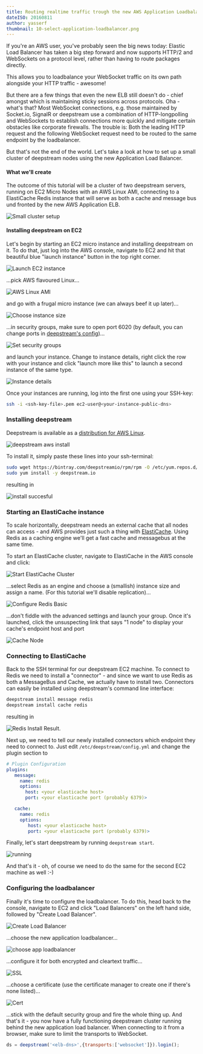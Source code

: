 ```yaml
---
title: Routing realtime traffic trough the new AWS Application Loadbalancer
dateISO: 20160811
author: yasserf
thumbnail: 10-select-application-loadbalancer.png
---
```

If you're an AWS user, you've probably seen the big news today: Elastic Load Balancer has taken a big step forward and now supports HTTP/2 and WebSockets on a protocol level, rather than having to route packages directly.

This allows you to loadbalance your WebSocket traffic on its own path alongside your HTTP traffic - awesome!

But there are a few things that even the new ELB still doesn't do - chief amongst which is maintaining sticky sessions across protocols. 
Oha - what's that? Most WebSocket connections, e.g. those maintained by Socket.io, SignalR or deepstream use a combination of HTTP-longpolling and WebSockets to establish connections more quickly and mitigate certain obstacles like corporate firewalls. The trouble is: Both the leading HTTP request and the following WebSocket request need to be routed to the same endpoint by the loadbalancer.

But that's not the end of the world. Let's take a look at how to set up a small cluster of deepstream nodes using the new Application Load Balancer.

#### What we'll create

The outcome of this tutorial will be a cluster of two deepstream servers, running on EC2 Micro Nodes with an AWS Linux AMI, connecting to a ElastiCache Redis instance that will serve as both a cache and message bus und fronted by the new AWS Application ELB.

![Small cluster setup](setup.png)

#### Installing deepstream on EC2
Let's begin by starting an EC2 micro instance and installing deepstream on it. To do that, just log into the AWS console, navigate to EC2 and hit that beautiful blue "launch instance" button in the top right corner.

![Launch EC2 instance](01-launch-instance.png)

...pick AWS flavoured Linux...

![AWS Linux AMI](02-aws-image.png)

and go with a frugal micro instance (we can always beef it up later)...

![Choose instance size](03-micro-instance.png)

...in security groups, make sure to open port 6020 (by default, you can change ports in [deepstream's config](/docs/server/configuration/#port))...

![Set security groups](035-security-group.png)

and launch your instance. Change to instance details, right click the row with your instance and click "launch more like this" to launch a second instance of the same type.

![Instance details](05-instance-details.png)

Once your instances are running, log into the first one using your SSH-key:

```bash
ssh -i <ssh-key-file>.pem ec2-user@<your-instance-public-dns>
```

### Installing deepstream
Deepstream is available as a [distribution for AWS Linux](/install/aws-linux/). 

![deepstream aws install](06-deepstream-aws-install.png)

To install it, simply paste these lines into your ssh-terminal:

```bash
sudo wget https://bintray.com/deepstreamio/rpm/rpm -O /etc/yum.repos.d/bintray-deepstreamio-rpm.repo
sudo yum install -y deepstream.io
```

resulting in

![install succesful](07-install-successful.png)

### Starting an ElastiCache instance
To scale horizontally, deepstream needs an external cache that all nodes can access - and AWS provides just such a thing with [ElastiCache](https://aws.amazon.com/de/elasticache/). Using Redis as a caching engine we'll get a fast cache and messagebus at the same time.

To start an ElastiCache cluster, navigate to ElastiCache in the AWS console and click:

![Start ElastiCache Cluster](elc-01.png)

...select Redis as an engine and choose a (smallish) instance size and assign a name. (For this tutorial we'll disable replication)...

![Configure Redis Basic](elc-02.png)

...don't fiddle with the advanced settings and launch your group. Once it's launched, click the unsuspecting link that says "1 node" to display your cache's endpoint host and port

![Cache Node](elc-04.png)

### Connecting to ElastiCache

Back to the SSH terminal for our deepstream EC2 machine. To connect to Redis we need to install a "connector" - and since we want to use Redis as both a MessageBus and Cache, we actually have to install two. Connectors can easily be installed using deepstream's command line interface:

```bash
deepstream install message redis
deepstream install cache redis
```

resulting in

![Redis Install Result](install-redis.png).

Next up, we need to tell our newly installed connectors which endpoint they need to connect to. Just edit `/etc/deepstream/config.yml` and change the plugin section to

```yaml
# Plugin Configuration
plugins:
   message:
     name: redis
     options:
       host: <your elasticache host>
       port: <your elasticache port (probably 6379)>

   cache:
     name: redis
     options:
        host: <your elasticache host>
        port: <your elasticache port (probably 6379)>
```

Finally, let's start deepstream by running `deepstream start`.

![running](08-running.png)

And that's it - oh, of course we need to do the same for the second EC2 machine as well :-)

### Configuring the loadbalancer
Finally it's time to configure the loadbalancer. To do this, head back to the console, navigate to EC2 and click "Load Balancers" on the left hand side, followed by "Create Load Balancer".

![Create Load Balancer](09-add-loadbalancer.png)

...choose the new application loadbalancer...

![choose app loadbalancer](10-select-application-loadbalancer.png)

...configure it for both encrypted and cleartext traffic...

![SSL](11-elb-conf-step-1.png)

...choose a certificate (use the certificate manager to create one if there's none listed)...

![Cert](12-elb-conf-step-2.png)

...stick with the default security group and fire the whole thing up. And that's it - you now have a fully functioning deepstream cluster running behind the new application load balancer. When connecting to it from a browser, make sure to limit the transports to WebSocket.

```javascript
ds = deepstream('<elb-dns>',{transports:['websocket']}).login();
```

